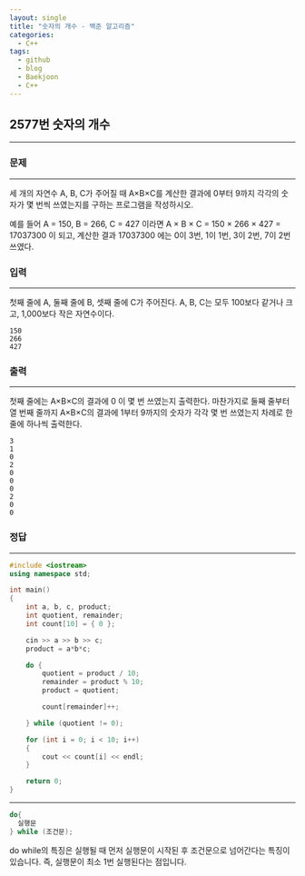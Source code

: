 ```yaml
---
layout: single
title: "숫자의 개수 - 백준 알고리즘"
categories:
  - C++
tags:
  - github
  - blog
  - Baekjoon
  - C++
---
```

## 2577번 **숫자의 개수**
---

### 문제
---
세 개의 자연수 A, B, C가 주어질 때 A×B×C를 계산한 결과에 0부터 9까지 각각의 숫자가 몇 번씩 쓰였는지를 구하는 프로그램을 작성하시오.

예를 들어 A = 150, B = 266, C = 427 이라면
A × B × C = 150 × 266 × 427 = 17037300 이 되고,
계산한 결과 17037300 에는 0이 3번, 1이 1번, 3이 2번, 7이 2번 쓰였다.

### 입력
---
첫째 줄에 A, 둘째 줄에 B, 셋째 줄에 C가 주어진다. A, B, C는 모두 100보다 같거나 크고, 1,000보다 작은 자연수이다.
```
150
266
427
```

### 출력
---
첫째 줄에는 A×B×C의 결과에 0 이 몇 번 쓰였는지 출력한다. 마찬가지로 둘째 줄부터 열 번째 줄까지 A×B×C의 결과에 1부터 9까지의 숫자가 각각 몇 번 쓰였는지 차례로 한 줄에 하나씩 출력한다.
```
3
1
0
2
0
0
0
2
0
0
```

### 정답
---
```c++
#include <iostream>
using namespace std;

int main()
{
	int a, b, c, product;
	int quotient, remainder;
	int count[10] = { 0 };

	cin >> a >> b >> c;
	product = a*b*c;

	do {
		quotient = product / 10;
		remainder = product % 10;
		product = quotient;

		count[remainder]++;

	} while (quotient != 0);

	for (int i = 0; i < 10; i++)
	{
		cout << count[i] << endl;
	}

	return 0;
}
```

---
```c++
do{
  실행문
} while (조건문);
```
do while의 특징은 실행될 때 먼저 실행문이 시작된 후 조건문으로 넘어간다는 특징이 있습니다.
즉, 실행문이 최소 1번 실행된다는 점입니다.

